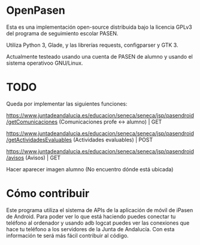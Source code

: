 # OpenPasen

Esta es una implementación open-source distribuida bajo la licencia GPLv3 del programa de seguimiento escolar PASEN.

Utiliza Python 3, Glade, y las librerías requests, configparser y GTK 3.

Actualmente testeado usando una cuenta de PASEN de alumno y usando el sistema operativoo GNU/Linux.

# TODO

Queda por implementar las siguientes funciones:

https://www.juntadeandalucia.es/educacion/seneca/seneca/jsp/pasendroid/getComunicaciones (Comunicaciones profe <-> alumno) | GET

https://www.juntadeandalucia.es/educacion/seneca/seneca/jsp/pasendroid/getActividadesEvaluables (Actividades evaluables) | POST

https://www.juntadeandalucia.es/educacion/seneca/seneca/jsp/pasendroid/avisos (Avisos) | GET

Hacer aparecer imagen alumno (No encuentro dónde está ubicada)

# Cómo contribuir

Este programa utiliza el sistema de APIs de la aplicación de móvil de iPasen de Android. Para poder ver lo que está haciendo puedes conectar tu teléfono al ordenador y usando adb logcat puedes ver las conexiones que hace tu teléfono a los servidores de la Junta de Andalucía. Con esta información te será más fácil contribuir al código.
